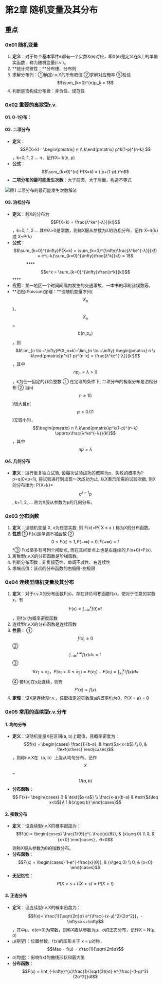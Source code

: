 # 第2章 随机变量及其分布

## 重点

### **0x01 随机变量**

1. **定义**：对于每个基本事件e都有一个实数X\(e\)对应，即X\(e\)是定义在S上的单值实函数，称为随机变量\(r.v.\)。
2. **统计规律性：**分布律、分布列
3. 求解分布列：①确定r.v.X的所有取值 ②求解对应概率 ③检验 $$\sum_{k=0}^{n}p_k = 1$$ 
4. 判断是否构成分布律：非负性、规范性

### **0x02 重要的离散型r.v.**

#### 01. 0-1分布：

#### 02. 二项分布

* **定义：** $$P(X=k)=  \begin{pmatrix} n \\ k\end{pmatrix} p^k(1-p)^{n-k} $$ ，k=0, 1, 2 ... n，记作X~ b\(n, p\)
* **公式：** $$\sum_{k=0}^{n} P(X=k) = ( p+(1-p) )^n$$ 
* **二项分布的最可能发生次数**：大于前面，大于后面，构造不等式

![&#x56FE;1 &#x4E8C;&#x9879;&#x5206;&#x5E03;&#x7684;&#x6700;&#x53EF;&#x80FD;&#x53D1;&#x751F;&#x6B21;&#x6570;&#x89E3;&#x6CD5;](https://cdn.jsdelivr.net/gh/Dragonliu2018/FigureBed@master/img/Snipaste_2020-03-16_17-33-49.jpg)

#### **03. 泊松分布**

* **定义**：若X的分布为 $$P(X=k) = \frac{λ^ke^{-λ}}{k!}$$ ，k=0, 1, 2 ... 其中λ&gt;0是常数，则称X服从参数为λ的泊松分布，记作 X~π\(λ\) 或 X~P\(λ\)
* **公式：** $$\sum_{k=0}^{\infty}P(X=k) = \sum_{k=0}^{\infty}\frac{λ^ke^{-λ}}{k!} = e^{-λ}\sum_{k=0}^{\infty}\frac{λ^k}{k!} = 1$$  　　　  ****$$e^x = \sum_{k=0}^{\infty}\frac{x^k}{k!}$$ ****
* **应用**：某一地区一个时间间隔内发生的交通事故，一本书的印刷错误数等。
* **泊松\(Poisson\)定理：**设随机变量序列{ $$X_n$$ }， $$X_n$$ ~ $$b(n, p_n)$$ ，则 $$\lim_{n \to +\infty}P(X_n=k)=\lim_{n \to +\infty} \begin{pmatrix} n \\ k\end{pmatrix}p^k(1-p)^{n-k} = \frac{λ^ke^{-λ}}{k!}$$，其中 $$np_n = λ>0$$ ，k为任一固定的非负整数 ①  在定理的条件下, 二项分布的极限分布是泊松分布 ② 当n\( $$n \geq 10$$ \)很大且p\( $$p\leq 0.01$$ \)又较小时， $$\begin{pmatrix} n \\ k\end{pmatrix}p^k(1-p)^{n-k}   \approx\frac{λ^ke^{-λ}}{k!}$$ ，其中 $$np = λ$$ 

#### 04. 几何分布

* **定义**：进行重复独立试验, 设每次试验成功的概率为p，失败的概率为1-    p=q\(0&lt;p&lt;1\), 将试验进行到出现一次成功为止, 以X表示所需的试验次数, 则X的分布律为: P{X=k}= $$q^{k-1}p$$ ,    k=1, 2, …  称为X服从参数为p的几何分布。

### 0x03 分布函数

1. **定义**：设随机变量 X, x为任意实数,  则 F\(x\)=P{ X ≤ x } 称为X的分布函数。
2. **性质 ①** F\(x\)是单调不减函数 ② $$0≤F(x)≤1,  F(-\infty)=0, F(+\infty)=1$$  \*③ F\(x\)至多有可列个间断点, 而在其间断点上也是右连续的,F\(x+0\)=F\(x\). 
3. 离散型r.v.X的分布函数是阶梯函数。
4. 判断分布函数：非负规范性、单调不减性、右连续性
5. 求端点值：该点的分布函数的右极限-左极限

### 0x04 连续型随机变量及其分布

1. **定义**：对于r.v.X的分布函数F\(x\)，存在非负可积函数f\(x\)，使对于任意的实数x，有 $$F(x) = \int_{-\infty}^{x}f(t)dt$$ ，则f\(x\)为概率密度函数
2. 连续型r.v.X的分布函数是连续函数
3. **性质**： ① $$f(x)≥0$$  ②  $$\int_{-\infty}^{+\infty}f(x)dx = 1$$  ③ $$\forall x_1<x_2，P(x_1<X\leq x_2) = F(x_2)-F(x_1)=\int_{x_1}^{x_2}f(x)dx$$  ④ 若f\(x\)在x处连续，则有 $$F'(x) = f(x)$$ 
4. **定理**：设X是连续型r.v.，任取指定的实数值a的概率均为0，P{X = a} = 0

### 0x05 常用的连续型r.v.分布

#### 1. 均匀分布

* **定义**：设随机变量X在区间\(a, b\)上取值，且概率密度为： $$f(x) =  \begin{cases}    \frac{1}{b-a},  & \text{$a<x<b$} \\    0, & \text{others}         \end{cases}$$ ，则称r.v.X在（a, b）上服从均匀分布，记作 $$X$$ ~ $$U(a,b)$$ 
* **分布函数**： $$ F(x)= \begin{cases}   0  & \text{$x<a$} \\      \frac{x-a}{b-a} & \text{$a\leq x<b$}\\ 1 &{x\geq b} \end{cases}$$ 

#### 2. 指数分布

* **定义**：设连续型r.v.X的概率密度为：$$f(x) =  \begin{cases}   \frac{1}{θ}e^{-\frac{x}{θ}},  & {x\geq 0} \\   0, & {x<0}         \end{cases}，θ>0$$ 则称X服从参数为θ的指数分布。
* **分布函数**： $$F(x) =  \begin{cases}   1-e^{-\frac{x}{θ}},  & {x\geq 0} \\   0, & {x<0}         \end{cases}$$ 
* **无记忆性**： $$P(X>s+t | X>s) = P(X>t)$$ 

#### 3. 正态分布

* **定义**：设连续型r.v.X的概率密度为：$$f(x)= \frac{1}{\sqrt{2π}σ} e^{\frac{-(x-μ)^2}{2σ^2}}，-\infty<x<+\infty$$ ，其中μ、σ\(σ&gt;0\)为常数，则称X服从参数为μ、σ的正态分布，记作X ~ N\(μ, σ\)
* μ\(期望\)：位置参数，f\(x\)的图形关于 x = μ对称， $$Max = f(μ) = \frac{1}{\sqrt{2π}σ}$$ 
* σ\(均差\)：影响f\(x\)的曲线形状和最大值
* **分布函数**： $$F(x) = \int_{-\infty}^{x}\frac{1}{\sqrt{2π}σ} e^{\frac{-(t-μ)^2}{2σ^2}}dt$$

